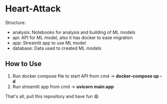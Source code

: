 # Heart-Attack

Structure:
- analysis: Notebooks for analysis and building of ML models
- api: API for ML model, also it has docker to ease migration
- app: Streamlit app to use ML model
- database: Data used to created ML models

## How to Use

1) Run docker compose file to start API from cmd -> **docker-compose up -d**
2) Run streamlit app from cmd -> **uvicorn main:app**

That's all, pull this repository and have fun :smile:
